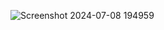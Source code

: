 ![Screenshot 2024-07-08 194959](https://github.com/Rajiv323/daraz-copy/assets/117277460/9d9d385c-0d2c-4fc5-802c-2ddf6820a7ef)
